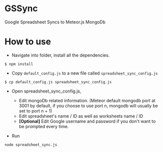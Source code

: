 # GSSync
Google Spreadsheet Syncs to Meteor.js MongoDb

# How to use
- Navigate into folder, install all the dependencies.
```
$ npm install
```

- Copy `default_config.js` to a new file called `spreadsheet_sync_config.js`
```
$ cp default_config.js spreadsheet_sync_config.js
```

- Open spreadsheet_sync_config.js, 
  - Edit mongoDb related information. (Meteor default mongodb port at 3001 by default, if you choose to use port n, mongodb will usually be set to port n + 1)
  - Edit spreadsheet's name / ID as well as worksheets name / ID
  - **[Optional]** Edit Google username and password if you don't want to be prompted every time.

- Run
```
node spreadsheet_sync.js
```
